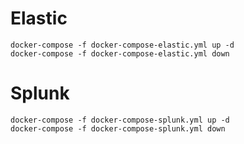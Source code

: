 
# Elastic
````
docker-compose -f docker-compose-elastic.yml up -d
docker-compose -f docker-compose-elastic.yml down
````
# Splunk
````
docker-compose -f docker-compose-splunk.yml up -d
docker-compose -f docker-compose-splunk.yml down
````
